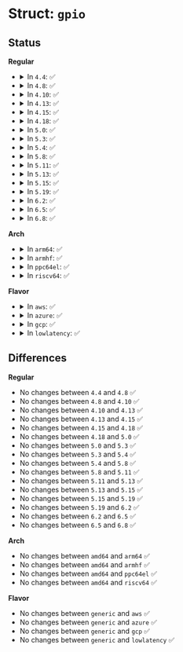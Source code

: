 # Struct: <code>gpio</code>

## Status
<b>Regular</b>
<ul>
<li>
<details>
<summary>In <code>4.4</code>: ✅</summary>

```c
struct gpio {
    unsigned int gpio;
    long unsigned int flags;
    const char *label;
};
```
</details>
</li>
<li>
<details>
<summary>In <code>4.8</code>: ✅</summary>

```c
struct gpio {
    unsigned int gpio;
    long unsigned int flags;
    const char *label;
};
```
</details>
</li>
<li>
<details>
<summary>In <code>4.10</code>: ✅</summary>

```c
struct gpio {
    unsigned int gpio;
    long unsigned int flags;
    const char *label;
};
```
</details>
</li>
<li>
<details>
<summary>In <code>4.13</code>: ✅</summary>

```c
struct gpio {
    unsigned int gpio;
    long unsigned int flags;
    const char *label;
};
```
</details>
</li>
<li>
<details>
<summary>In <code>4.15</code>: ✅</summary>

```c
struct gpio {
    unsigned int gpio;
    long unsigned int flags;
    const char *label;
};
```
</details>
</li>
<li>
<details>
<summary>In <code>4.18</code>: ✅</summary>

```c
struct gpio {
    unsigned int gpio;
    long unsigned int flags;
    const char *label;
};
```
</details>
</li>
<li>
<details>
<summary>In <code>5.0</code>: ✅</summary>

```c
struct gpio {
    unsigned int gpio;
    long unsigned int flags;
    const char *label;
};
```
</details>
</li>
<li>
<details>
<summary>In <code>5.3</code>: ✅</summary>

```c
struct gpio {
    unsigned int gpio;
    long unsigned int flags;
    const char *label;
};
```
</details>
</li>
<li>
<details>
<summary>In <code>5.4</code>: ✅</summary>

```c
struct gpio {
    unsigned int gpio;
    long unsigned int flags;
    const char *label;
};
```
</details>
</li>
<li>
<details>
<summary>In <code>5.8</code>: ✅</summary>

```c
struct gpio {
    unsigned int gpio;
    long unsigned int flags;
    const char *label;
};
```
</details>
</li>
<li>
<details>
<summary>In <code>5.11</code>: ✅</summary>

```c
struct gpio {
    unsigned int gpio;
    long unsigned int flags;
    const char *label;
};
```
</details>
</li>
<li>
<details>
<summary>In <code>5.13</code>: ✅</summary>

```c
struct gpio {
    unsigned int gpio;
    long unsigned int flags;
    const char *label;
};
```
</details>
</li>
<li>
<details>
<summary>In <code>5.15</code>: ✅</summary>

```c
struct gpio {
    unsigned int gpio;
    long unsigned int flags;
    const char *label;
};
```
</details>
</li>
<li>
<details>
<summary>In <code>5.19</code>: ✅</summary>

```c
struct gpio {
    unsigned int gpio;
    long unsigned int flags;
    const char *label;
};
```
</details>
</li>
<li>
<details>
<summary>In <code>6.2</code>: ✅</summary>

```c
struct gpio {
    unsigned int gpio;
    long unsigned int flags;
    const char *label;
};
```
</details>
</li>
<li>
<details>
<summary>In <code>6.5</code>: ✅</summary>

```c
struct gpio {
    unsigned int gpio;
    long unsigned int flags;
    const char *label;
};
```
</details>
</li>
<li>
<details>
<summary>In <code>6.8</code>: ✅</summary>

```c
struct gpio {
    unsigned int gpio;
    long unsigned int flags;
    const char *label;
};
```
</details>
</li>
</ul>
<b>Arch</b>
<ul>
<li>
<details>
<summary>In <code>arm64</code>: ✅</summary>

```c
struct gpio {
    unsigned int gpio;
    long unsigned int flags;
    const char *label;
};
```
</details>
</li>
<li>
<details>
<summary>In <code>armhf</code>: ✅</summary>

```c
struct gpio {
    unsigned int gpio;
    long unsigned int flags;
    const char *label;
};
```
</details>
</li>
<li>
<details>
<summary>In <code>ppc64el</code>: ✅</summary>

```c
struct gpio {
    unsigned int gpio;
    long unsigned int flags;
    const char *label;
};
```
</details>
</li>
<li>
<details>
<summary>In <code>riscv64</code>: ✅</summary>

```c
struct gpio {
    unsigned int gpio;
    long unsigned int flags;
    const char *label;
};
```
</details>
</li>
</ul>
<b>Flavor</b>
<ul>
<li>
<details>
<summary>In <code>aws</code>: ✅</summary>

```c
struct gpio {
    unsigned int gpio;
    long unsigned int flags;
    const char *label;
};
```
</details>
</li>
<li>
<details>
<summary>In <code>azure</code>: ✅</summary>

```c
struct gpio {
    unsigned int gpio;
    long unsigned int flags;
    const char *label;
};
```
</details>
</li>
<li>
<details>
<summary>In <code>gcp</code>: ✅</summary>

```c
struct gpio {
    unsigned int gpio;
    long unsigned int flags;
    const char *label;
};
```
</details>
</li>
<li>
<details>
<summary>In <code>lowlatency</code>: ✅</summary>

```c
struct gpio {
    unsigned int gpio;
    long unsigned int flags;
    const char *label;
};
```
</details>
</li>
</ul>

## Differences
<b>Regular</b>
<ul>
<li>
No changes between <code>4.4</code> and <code>4.8</code> ✅
</li>
<li>
No changes between <code>4.8</code> and <code>4.10</code> ✅
</li>
<li>
No changes between <code>4.10</code> and <code>4.13</code> ✅
</li>
<li>
No changes between <code>4.13</code> and <code>4.15</code> ✅
</li>
<li>
No changes between <code>4.15</code> and <code>4.18</code> ✅
</li>
<li>
No changes between <code>4.18</code> and <code>5.0</code> ✅
</li>
<li>
No changes between <code>5.0</code> and <code>5.3</code> ✅
</li>
<li>
No changes between <code>5.3</code> and <code>5.4</code> ✅
</li>
<li>
No changes between <code>5.4</code> and <code>5.8</code> ✅
</li>
<li>
No changes between <code>5.8</code> and <code>5.11</code> ✅
</li>
<li>
No changes between <code>5.11</code> and <code>5.13</code> ✅
</li>
<li>
No changes between <code>5.13</code> and <code>5.15</code> ✅
</li>
<li>
No changes between <code>5.15</code> and <code>5.19</code> ✅
</li>
<li>
No changes between <code>5.19</code> and <code>6.2</code> ✅
</li>
<li>
No changes between <code>6.2</code> and <code>6.5</code> ✅
</li>
<li>
No changes between <code>6.5</code> and <code>6.8</code> ✅
</li>
</ul>
<b>Arch</b>
<ul>
<li>
No changes between <code>amd64</code> and <code>arm64</code> ✅
</li>
<li>
No changes between <code>amd64</code> and <code>armhf</code> ✅
</li>
<li>
No changes between <code>amd64</code> and <code>ppc64el</code> ✅
</li>
<li>
No changes between <code>amd64</code> and <code>riscv64</code> ✅
</li>
</ul>
<b>Flavor</b>
<ul>
<li>
No changes between <code>generic</code> and <code>aws</code> ✅
</li>
<li>
No changes between <code>generic</code> and <code>azure</code> ✅
</li>
<li>
No changes between <code>generic</code> and <code>gcp</code> ✅
</li>
<li>
No changes between <code>generic</code> and <code>lowlatency</code> ✅
</li>
</ul>
